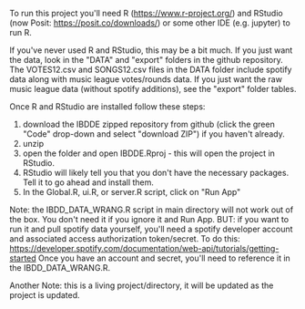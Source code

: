 To run this project you'll need R (https://www.r-project.org/) and RStudio (now Posit: https://posit.co/downloads/) or some other IDE (e.g. jupyter) to run R.

If you've never used R and RStudio, this may be a bit much. If you just want the data, look in the "DATA" and "export" folders in the github repository. The VOTES12.csv and SONGS12.csv files in the DATA folder include spotify data along with music league votes/rounds data. If you just want the raw music league data (without spotify additions), see the "export" folder tables. 

Once R and RStudio are installed follow these steps: 

1. download the IBDDE zipped repository from github (click the green "Code" drop-down and select "download ZIP") if you haven't already.
2. unzip
3. open the folder and open IBDDE.Rproj - this will open the project in RStudio.
4. RStudio will likely tell you that you don't have the necessary packages. Tell it to go ahead and install them.
5. In the Global.R, ui.R, or  server.R script, click on "Run App" 

Note: the IBDD_DATA_WRANG.R script in main directory will not work out of the box. You don't need it if you ignore it and Run App. 
  BUT: if you want to run it and pull spotify data yourself, you'll need a spotify developer account and associated access authorization token/secret.
  To do this: https://developer.spotify.com/documentation/web-api/tutorials/getting-started
  Once you have an account and secret, you'll need to reference it in the IBDD_DATA_WRANG.R. 

Another Note: this is a living project/directory, it will be updated as the project is updated.  


